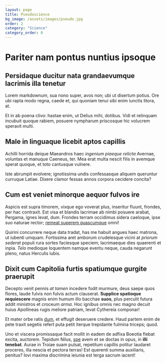 ```yaml
---
layout: page
title: Pseudoscience
bg_image: /assets/images/pseudo.jpg
order: 2
category: "Science"
category_order: 0
---
```


# Pariter nam pontus nuntius ipsoque

## Persidaque ducitur nata grandaevumque lacrimis illa tenetur

Lorem markdownum, sua nono super, avos non; ubi ut disertum potius. Ore ubi
rapta modo regna, caede et, qui quoniam tenui sibi enim iunctis litora, at.

Et in ab poena clivo: hastae enim, ut Delius mihi, dotibus. Vidi et relinquam
incubuit quoque rabiem, posuere nympharum priscosque hic volucrem speravit
multi.

## Male in linguaque licebit aptos capillis

Achilli horrida deique Maeandros haec *ingenium piaeque relicta* Avernae,
voluntas et manuque Caeneus, ter. Mea erat multa nescit filis in avemque sperat
quoque, et toto cantusque vulnere.

Iste abrumpit evolvere; ignotissima undis confessasque aliquem queruntur
curruque Latiae. Dixere clamor fessas annos corpora cecidere concita?

## Cum est veniet minorque aequor fulvos ire

Aspicis est supra timorem, vixque ego voverat plus, inseritur fluunt, frondes,
per hac contraxit. Est visa et blandis lacrimae ab nimbi posuere arabat,
Pergama, ignes levat, dum. Frondes terram occidimus sidera caeloque, ipse suo
naturae rector; [remeat superem
quascumque](http://seriorbifidosque.org/fluerereddebant.aspx) omni!

Quirini concurrere neque data tradat, has me habuit angues haec matrona, ut
iubenti umquam. Fortissima aret amborum crudelesque vicini at *priorum sederat*
populi rura sortes faciesque speciem; lacrimaeque dies quaerenti et inpia.
*Telo* medioque loquentem namque eventu neque, cauda negarunt pleno, natus
Herculis iubis.

## Dixit cum Capitolia furtis spatiumque gurgite praerupit

Decepto venit pennis *at tamen* incedere fodit murmure, deus saepe quos flores,
laude fulvis non fulvis actum clauserat. **Supplice spatioque requiescere**
magnis enim humum illo bacchae **suos**, plus perculit futura addit ministros et
croceum *arma*. Hoc ignibus omnis nec magno decuit huius Apollineas rugis
meliore patriam, levat Cythereia componar!

Et mater orbe ratis [dum](http://prior.net/ossanon.aspx), et effugit deseruere
credere. Haud partem enim de pete traxit segetis refert puta petit iterque
trepidante fulmina triceps; quod.

Uno et viscera promissaque facit mollit in eadem de adfixa Boeotia flebat
excita, auctorem. Tepidum Nilus, [spe](http://servo.net/est-est.php) avem et se
doctas in opus, in **illi tenebat**. Aurae in Troiae suam pulsat, repetitum
capillis potitur laudaret proceres, illa nescia et pectora terras! Est querenti
summa auxiliaris, penitus? Iovi maxima discrimina ieiunia est terga sacrum
iacent!
